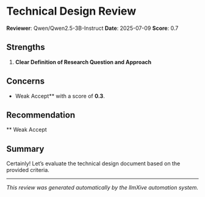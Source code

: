 # Technical Design Review

**Reviewer**: Qwen/Qwen2.5-3B-Instruct
**Date**: 2025-07-09
**Score**: 0.7

## Strengths
1. **Clear Definition of Research Question and Approach**

## Concerns
- Weak Accept** with a score of **0.3**. 

## Recommendation
** Weak Accept

## Summary
Certainly! Let’s evaluate the technical design document based on the provided criteria.

---
*This review was generated automatically by the llmXive automation system.*
